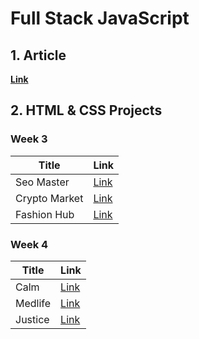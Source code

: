 # Full Stack JavaScript 

## 1. Article 

**[Link](./Article/Readme.md)**

## 2. HTML & CSS Projects

### Week 3

|Title|Link|
|---|---|
|Seo Master|[Link]()|
|Crypto Market|[Link]()|
|Fashion Hub|[Link]()|


### Week 4

|Title|Link|
|---|---|
|Calm|[Link](./Html%20and%20Css%20Assignments/Week%204/Project%201)|
|Medlife|[Link]()|
|Justice|[Link]()|